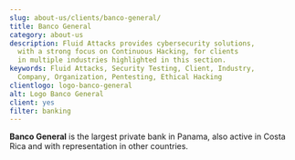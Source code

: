 ```yaml
---
slug: about-us/clients/banco-general/
title: Banco General
category: about-us
description: Fluid Attacks provides cybersecurity solutions,
  with a strong focus on Continuous Hacking, for clients
  in multiple industries highlighted in this section.
keywords: Fluid Attacks, Security Testing, Client, Industry,
  Company, Organization, Pentesting, Ethical Hacking
clientlogo: logo-banco-general
alt: Logo Banco General
client: yes
filter: banking
---
```


**Banco General** is the largest private bank in Panama, also active in
Costa Rica and with representation in other countries.
